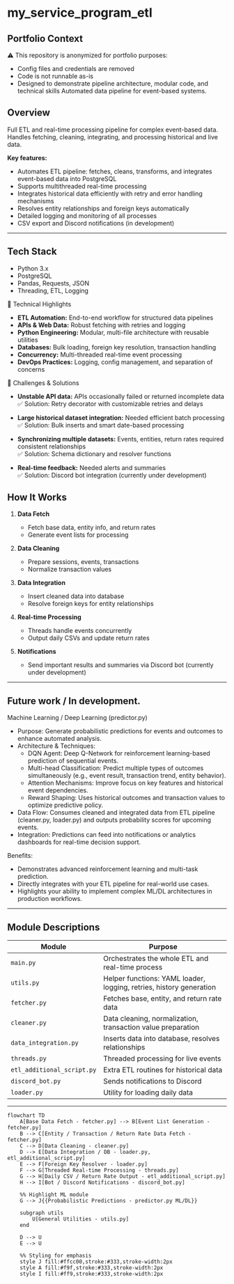 # my_service_program_etl

## Portfolio Context
⚠️ This repository is anonymized for portfolio purposes:  
- Config files and credentials are removed  
- Code is not runnable as-is  
- Designed to demonstrate pipeline architecture, modular code, and technical skills
Automated data pipeline for event-based systems.  

## Overview

Full ETL and real-time processing pipeline for complex event-based data.  
Handles fetching, cleaning, integrating, and processing historical and live data.  

**Key features:**
- Automates ETL pipeline: fetches, cleans, transforms, and integrates event-based data into PostgreSQL
- Supports multithreaded real-time processing
- Integrates historical data efficiently with retry and error handling mechanisms
- Resolves entity relationships and foreign keys automatically
- Detailed logging and monitoring of all processes
- CSV export and Discord notifications (in development)

---

## Tech Stack
- Python 3.x
- PostgreSQL
- Pandas, Requests, JSON
- Threading, ETL, Logging

🔹 Technical Highlights
- **ETL Automation:** End-to-end workflow for structured data pipelines
- **APIs & Web Data:** Robust fetching with retries and logging
- **Python Engineering:** Modular, multi-file architecture with reusable utilities
- **Databases:** Bulk loading, foreign key resolution, transaction handling
- **Concurrency:** Multi-threaded real-time event processing
- **DevOps Practices:** Logging, config management, and separation of concerns


🔹 Challenges & Solutions
- **Unstable API data:** APIs occasionally failed or returned incomplete data  
✅ Solution: Retry decorator with customizable retries and delays

- **Large historical dataset integration:** Needed efficient batch processing  
✅ Solution: Bulk inserts and smart date-based processing

- **Synchronizing multiple datasets:** Events, entities, return rates required consistent relationships  
✅ Solution: Schema dictionary and resolver functions

- **Real-time feedback:** Needed alerts and summaries  
✅ Solution: Discord bot integration (currently under development)

## How It Works

1. **Data Fetch**
   - Fetch base data, entity info, and return rates
   - Generate event lists for processing

2. **Data Cleaning**
   - Prepare sessions, events, transactions
   - Normalize transaction values

3. **Data Integration**
   - Insert cleaned data into database
   - Resolve foreign keys for entity relationships

4. **Real-time Processing**
   - Threads handle events concurrently
   - Output daily CSVs and update return rates

5. **Notifications**
   - Send important results and summaries via Discord bot (currently under development)

---

## Future work / In development.

Machine Learning / Deep Learning (predictor.py)

- Purpose: Generate probabilistic predictions for events and outcomes to enhance automated analysis.
- Architecture & Techniques:
   - DQN Agent: Deep Q-Network for reinforcement learning-based prediction of sequential events.
   - Multi-head Classification: Predict multiple types of outcomes simultaneously (e.g., event result, transaction trend, entity behavior).
   - Attention Mechanisms: Improve focus on key features and historical event dependencies.
   - Reward Shaping: Uses historical outcomes and transaction values to optimize predictive policy.
- Data Flow: Consumes cleaned and integrated data from ETL pipeline (cleaner.py, loader.py) and outputs probability scores for upcoming events.
- Integration: Predictions can feed into notifications or analytics dashboards for real-time decision support.

Benefits:

- Demonstrates advanced reinforcement learning and multi-task prediction.
- Directly integrates with your ETL pipeline for real-world use cases.
- Highlights your ability to implement complex ML/DL architectures in production workflows.
  
---

## Module Descriptions

| Module | Purpose |
|--------|---------|
| `main.py` | Orchestrates the whole ETL and real-time process |
| `utils.py` | Helper functions: YAML loader, logging, retries, history generation |
| `fetcher.py` | Fetches base, entity, and return rate data |
| `cleaner.py` | Data cleaning, normalization, transaction value preparation |
| `data_integration.py` | Inserts data into database, resolves relationships |
| `threads.py` | Threaded processing for live events |
| `etl_additional_script.py` | Extra ETL routines for historical data |
| `discord_bot.py` | Sends notifications to Discord |
| `loader.py` | Utility for loading daily data |

---

```mermaid
flowchart TD
    A[Base Data Fetch - fetcher.py] --> B[Event List Generation - fetcher.py]
    B --> C[Entity / Transaction / Return Rate Data Fetch - fetcher.py]
    C --> D[Data Cleaning - cleaner.py]
    D --> E[Data Integration / DB - loader.py, etl_additional_script.py]
    E --> F[Foreign Key Resolver - loader.py]
    F --> G[Threaded Real-time Processing - threads.py]
    G --> H[Daily CSV / Return Rate Output - etl_additional_script.py]
    H --> I[Bot / Discord Notifications - discord_bot.py]

    %% Highlight ML module
    G --> J{{Probabilistic Predictions - predictor.py ML/DL}}

    subgraph utils
        U[General Utilities - utils.py]
    end
    
    D --> U
    E --> U

    %% Styling for emphasis
    style J fill:#ffcc00,stroke:#333,stroke-width:2px
    style A fill:#f9f,stroke:#333,stroke-width:2px
    style I fill:#ff9,stroke:#333,stroke-width:2px
